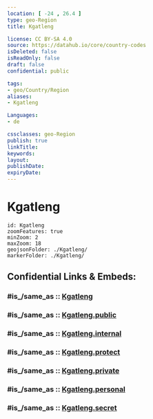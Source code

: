 ```yaml
---
location: [ -24 , 26.4 ] 
type: geo-Region
title: Kgatleng

license: CC BY-SA 4.0
source: https://datahub.io/core/country-codes
isDeleted: false
isReadOnly: false
draft: false
confidential: public

tags:
- geo/Country/Region
aliases:
- Kgatleng

Languages:
- de

cssclasses: geo-Region
publish: true
linkTitle: 
keywords: 
layout: 
publishDate: 
expiryDate: 
---
```


# Kgatleng

```leaflet
id: Kgatleng
zoomFeatures: true 
minZoom: 2 
maxZoom: 18
geojsonFolder: ./Kgatleng/
markerFolder: ./Kgatleng/
```


## Confidential Links & Embeds: 

### #is_/same_as :: [Kgatleng](/_Standards/Earth/Continent/Africa/Africa~South/Botswana/districts~Botswana/Kgatleng.md) 

### #is_/same_as :: [Kgatleng.public](/_public/Earth/Continent/Africa/Africa~South/Botswana/districts~Botswana/Kgatleng.public.md) 

### #is_/same_as :: [Kgatleng.internal](/_internal/Earth/Continent/Africa/Africa~South/Botswana/districts~Botswana/Kgatleng.internal.md) 

### #is_/same_as :: [Kgatleng.protect](/_protect/Earth/Continent/Africa/Africa~South/Botswana/districts~Botswana/Kgatleng.protect.md) 

### #is_/same_as :: [Kgatleng.private](/_private/Earth/Continent/Africa/Africa~South/Botswana/districts~Botswana/Kgatleng.private.md) 

### #is_/same_as :: [Kgatleng.personal](/_personal/Earth/Continent/Africa/Africa~South/Botswana/districts~Botswana/Kgatleng.personal.md) 

### #is_/same_as :: [Kgatleng.secret](/_secret/Earth/Continent/Africa/Africa~South/Botswana/districts~Botswana/Kgatleng.secret.md)

